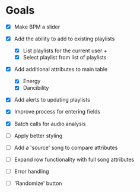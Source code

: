 # Goals

- [x] Make BPM a slider  
- [x] Add the ability to add to existing playlists
  - [x] List playlists for the current user + 
  - [x] Select playlist from list of playlists
- [x] Add additional attributes to main table
  - [x] Energy
  - [x] Dancibility
- [x] Add alerts to updating playlists
- [x] Improve process for entering fields
- [x] Batch calls for audio analysis
- [ ] Apply better styling
- [ ] Add a 'source' song to compare attributes
- [ ] Expand row functionality with full song attributes
- [ ] Error handling
- [ ] 'Randomize' button

